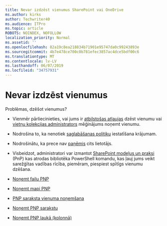 ```yaml
---
title: Nevar izdzēst vienumus SharePoint vai OneDrive
ms.author: kirks
author: Techwriter40
ms.audience: ITPro
ms.topic: article
ROBOTS: NOINDEX, NOFOLLOW
localization_priority: Normal
ms.assetid: ''
ms.openlocfilehash: 82a19c8ea218834b71901e95747da0c99243893e
ms.sourcegitcommit: 4b7e478ce700c0b781efec3857ac4dce5bdf00c6
ms.translationtype: MT
ms.contentlocale: lv-LV
ms.lasthandoff: 06/07/2019
ms.locfileid: "34757931"
---
```

# <a name="unable-to-delete-items"></a>Nevar izdzēst vienumus

Problēmas, dzēšot vienumus?

- Vienmēr pārliecinieties, vai jums ir [atbilstošas atļaujas](https://docs.microsoft.com/sharepoint/default-sharepoint-groups) dzēst vienumu vai [vietņu kolekcijas administrators](https://docs.microsoft.com/sharepoint/customize-sharepoint-site-permissions#add-change-or-remove-a-site-collection-administrator) mēģinājums noņemt vienumu.

- Nodrošina to, ka nenotiek [saglabāšanas politiku](https://docs.microsoft.com/office365/securitycompliance/retention-policies) iestatīšana krājumam.

- Nodrošinātu, ka prece nav [paņēmis](https://support.office.com/article/check-out-check-in-or-discard-changes-to-files-in-a-library-7e2c12a9-a874-4393-9511-1378a700f6de) cits lietotājs.

- Visbeidzot, administratori var izmantot [SharePoint modeļus un praksi](https://docs.microsoft.com/powershell/sharepoint/sharepoint-pnp/sharepoint-pnp-cmdlets?view=sharepoint-ps#installation) (PnP) kas atrodas bibliotēka PowerShell komandu, kas ļauj jums veikt sarežģītas vadības rīcība, piemēram, piespiest spītīgs vienumu dzēšana. 
- [Noņemt failu PNP](https://docs.microsoft.com/powershell/module/sharepoint-pnp/remove-pnpfile?view=sharepoint-ps)
- [Noņemt mapi PNP](https://docs.microsoft.com/powershell/module/sharepoint-pnp/remove-pnpfolder?view=sharepoint-ps)
- [PNP saraksta vienuma noņemšana](https://docs.microsoft.com/powershell/module/sharepoint-pnp/remove-pnplistitem?view=sharepoint-ps)
- [Noņemt PNP sarakstu](https://docs.microsoft.com/powershell/module/sharepoint-pnp/remove-pnplist?view=sharepoint-ps)
- [Noņemt PNP laukā (kolonnā)](https://docs.microsoft.com/powershell/module/sharepoint-pnp/remove-pnpfield?view=sharepoint-ps)